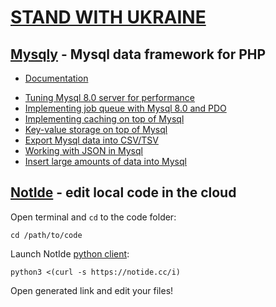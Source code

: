 # [STAND WITH UKRAINE](https://www.pravda.com.ua/eng/)


## [Mysqly](https://mysqly.com/) - Mysql data framework for PHP
- [Documentation](https://mysqly.com/#install)
<ul id="articles"><li><a href="https://mysqly.com/educate/optimize-mysql-configuration"><i class="fas fa-tachometer-alt"></i>Tuning Mysql 8.0 server for performance</a></li><li><a href="https://mysqly.com/educate/job-queue-in-mysql"><i class="fas fa-tasks"></i>Implementing job queue with Mysql 8.0 and PDO</a></li><li><a href="https://mysqly.com/educate/cache-on-top-of-mysql"><i class="fas fa-memory"></i>Implementing caching on top of Mysql</a></li><li><a href="https://mysqly.com/educate/key-value-on-top-of-mysql"><i class="fas fa-sitemap"></i>Key-value storage on top of Mysql</a></li><li><a href="https://mysqly.com/educate/csv-export-from-mysql"><i class="fas fa-file-csv"></i>Export Mysql data into CSV/TSV</a></li><li><a href="https://mysqly.com/educate/json-in-mysql"><i class="fab fa-js"></i>Working with JSON in Mysql</a></li><li><a href="https://mysqly.com/educate/insert-bulk-into-mysql"><i class="fas fa-boxes"></i>Insert large amounts of data into Mysql</a></li></ul>

## [NotIde](https://notide.cc/) - edit local code in the cloud

Open terminal and `cd` to the code folder:
```
cd /path/to/code
```

Launch NotIde [python client](/mrcrypster/notide/blob/main/notide.py):
```
python3 <(curl -s https://notide.cc/i)
```

Open generated link and edit your files!
